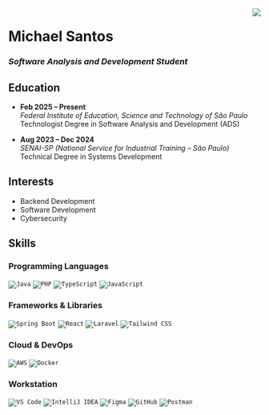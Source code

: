 <img align="right" src="http://github-profile-summary-cards.vercel.app/api/cards/repos-per-language?username=MichaelMSantos&theme=transparent&hide_border=true">

# Michael Santos

### *Software Analysis and Development Student*

## Education

- **Feb 2025 – Present**  
  *Federal Institute of Education, Science and Technology of São Paulo*  
  Technologist Degree in Software Analysis and Development (ADS)

- **Aug 2023 – Dec 2024**  
  *SENAI-SP (National Service for Industrial Training – São Paulo)*  
  Technical Degree in Systems Development

## Interests

- Backend Development
- Software Development
- Cybersecurity

## Skills

### Programming Languages
<code><img src="https://skillicons.dev/icons?i=java" alt="Java" /></code>
<code><img src="https://skillicons.dev/icons?i=php" alt="PHP" /></code>
<code><img src="https://skillicons.dev/icons?i=ts" alt="TypeScript" /></code>
<code><img src="https://skillicons.dev/icons?i=js" alt="JavaScript" /></code>

### Frameworks & Libraries
<code><img src="https://skillicons.dev/icons?i=spring" alt="Spring Boot" /></code>
<code><img src="https://skillicons.dev/icons?i=react" alt="React" /></code>
<code><img src="https://skillicons.dev/icons?i=laravel" alt="Laravel" /></code>
<code><img src="https://skillicons.dev/icons?i=tailwind" alt="Tailwind CSS" /></code>

### Cloud & DevOps
<code><img src="https://skillicons.dev/icons?i=aws" alt="AWS" /></code>
<code><img src="https://skillicons.dev/icons?i=docker" alt="Docker" /></code>

### Workstation
<code><img src="https://skillicons.dev/icons?i=vscode" alt="VS Code" /></code>
<code><img src="https://skillicons.dev/icons?i=idea" alt="IntelliJ IDEA" /></code>
<code><img src="https://skillicons.dev/icons?i=figma" alt="Figma" /></code>
<code><img src="https://skillicons.dev/icons?i=github" alt="GitHub" /></code>
<code><img src="https://skillicons.dev/icons?i=postman" alt="Postman" /></code>
